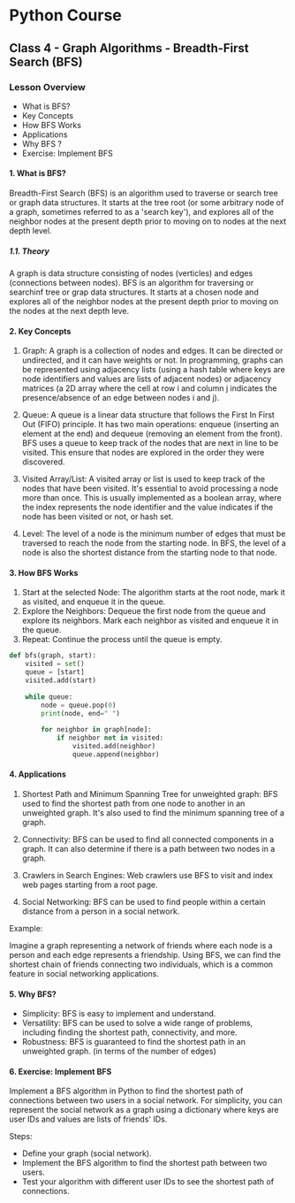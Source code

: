 # Python Course

## Class 4 - Graph Algorithms - Breadth-First Search (BFS)

### Lesson Overview

- What is BFS?
- Key Concepts
- How BFS Works
- Applications
- Why BFS ?
- Exercise: Implement BFS 

#### 1. What is BFS?

Breadth-First Search (BFS) is an algorithm used to traverse or search tree or graph data structures. It starts at the tree root (or some arbitrary node of a graph, sometimes referred to as a 'search key'), and explores all of the neighbor nodes at the present depth prior to moving on to nodes at the next depth level.

##### 1.1. Theory

A graph is data structure consisting of nodes (verticles) and edges (connections between nodes). BFS is an algorithm for traversing or searchinf tree or grap data structures. It starts at a chosen node and explores all of the neighbor nodes at the present depth prior to moving on the nodes at the next depth leve.

#### 2. Key Concepts

1. Graph: A graph is a collection of nodes and edges. It can be directed or undirected, and it can have weights or not. In programming, graphs can be represented using adjacency lists (using a hash table where keys are node identifiers and values are lists of adjacent nodes) or adjacency matrices (a 2D array where the cell at row i and column j indicates the presence/absence of an edge between nodes i and j).

2. Queue: A queue is a linear data structure that follows the First In First Out (FIFO) principle. It has two main operations: enqueue (inserting an element at the end) and dequeue (removing an element from the front). BFS uses a queue to keep track of the nodes that are next in line to be visited.
This ensure that nodes are explored in the order they were discovered.

3. Visited Array/List: A visited array or list is used to keep track of the nodes that have been visited. It's essential to avoid processing a node more than once. This is usually implemented as a boolean array, where the index represents the node identifier and the value indicates if the node has been visited or not, or hash set.

4. Level: The level of a node is the minimum number of edges that must be traversed to reach the node from the starting node. In BFS, the level of a node is also the shortest distance from the starting node to that node.

#### 3. How BFS Works

1. Start at the selected Node: The algorithm starts at the root node, mark it as visited, and enqueue it in the queue.
2. Explore the Neighbors: Dequeue the first node from the queue and explore its neighbors. Mark each neighbor as visited and enqueue it in the queue.
3. Repeat: Continue the process until the queue is empty.

```python
def bfs(graph, start):
    visited = set()
    queue = [start]
    visited.add(start)
    
    while queue:
        node = queue.pop(0)
        print(node, end=" ")
        
        for neighbor in graph[node]:
            if neighbor not in visited:
                visited.add(neighbor)
                queue.append(neighbor)
```

#### 4. Applications

1. Shortest Path and Minimum Spanning Tree for unweighted graph: BFS used to find the shortest path from one node to another in an unweighted graph. It's also used to find the minimum spanning tree of a graph.

2. Connectivity: BFS can be used to find all connected components in a graph. It can also determine if there is a path between two nodes in a graph.
        
3. Crawlers in Search Engines: Web crawlers use BFS to visit and index web pages starting from a root page.

4. Social Networking: BFS can be used to find people within a certain distance from a person in a social network.

Example:

Imagine a graph representing a network of friends where each node is a person and each edge represents a friendship. Using BFS, we can find the shortest chain of friends connecting two individuals, which is a common feature in social networking applications.

#### 5. Why BFS?

- Simplicity: BFS is easy to implement and understand.
- Versatility: BFS can be used to solve a wide range of problems, including finding the shortest path, connectivity, and more.
- Robustness: BFS is guaranteed to find the shortest path in an unweighted graph. (in terms of the number of edges)


#### 6. Exercise: Implement BFS

Implement a BFS algorithm in Python to find the shortest path of connections between two users in a social network. For simplicity, you can represent the social network as a graph using a dictionary where keys are user IDs and values are lists of friends' IDs.

Steps:

- Define your graph (social network).
- Implement the BFS algorithm to find the shortest path between two users.
- Test your algorithm with different user IDs to see the shortest path of connections.